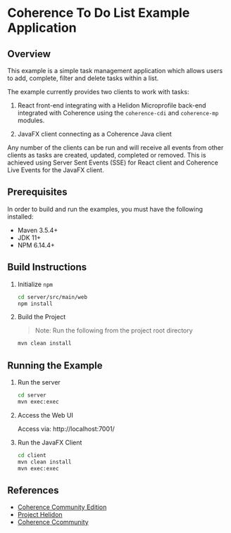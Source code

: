 # Coherence To Do List Example Application

## Overview

This example is a simple task management application which allows users to add, complete,
filter and delete tasks within a list.

The example currently provides two clients to work with tasks:

1. React front-end integrating with a Helidon Microprofile back-end integrated 
   with Coherence using the `coherence-cdi` and `coherence-mp` modules.

1. JavaFX client connecting as a Coherence Java client 

Any number of the clients can be run and will receive all events from other clients as
tasks are created, updated, completed or removed. This is achieved using Server Sent Events 
(SSE) for React client and Coherence Live Events for the JavaFX client.

## Prerequisites

In order to build and run the examples, you must have the following installed:

* Maven 3.5.4+
* JDK 11+
* NPM 6.14.4+

## Build Instructions

1. Initialize `npm`

    ```bash
    cd server/src/main/web
    npm install
    ``` 
   
1. Build the Project

    > Note: Run the following from the project root directory

    ```bash
    mvn clean install
    ```     

## Running the Example

1. Run the server

    ```bash  
    cd server
    mvn exec:exec
    ```            
   
1. Access the Web UI
   
   Access via: http://localhost:7001/
   
1. Run the JavaFX Client

    ```bash  
    cd client
    mvn clean install
    mvn exec:exec
    ```            

## References

* [Coherence Community Edition](https://github.com/oracle/coherence)
* [Project Helidon](https://helidon.io/)
* [Coherence Ccommunity](https://coherence.community/)



